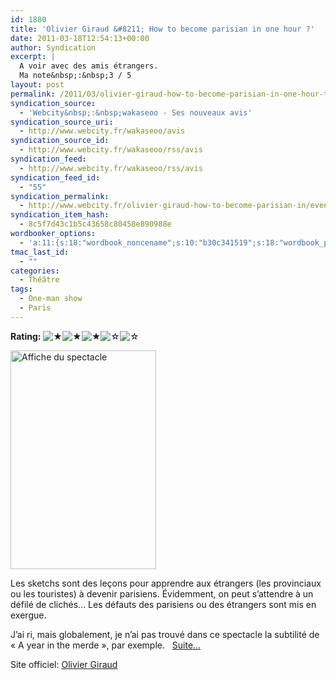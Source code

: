 ```yaml
---
id: 1880
title: 'Olivier Giraud &#8211; How to become parisian in one hour ?'
date: 2011-03-18T12:54:13+00:00
author: Syndication
excerpt: |
  A voir avec des amis étrangers.
  Ma note&nbsp;:&nbsp;3 / 5
layout: post
permalink: /2011/03/olivier-giraud-how-to-become-parisian-in-one-hour-theatre/
syndication_source:
  - 'Webcity&nbsp;:&nbsp;wakaseoo - Ses nouveaux avis'
syndication_source_uri:
  - http://www.webcity.fr/wakaseoo/avis
syndication_source_id:
  - http://www.webcity.fr/wakaseoo/rss/avis
syndication_feed:
  - http://www.webcity.fr/wakaseoo/rss/avis
syndication_feed_id:
  - "55"
syndication_permalink:
  - http://www.webcity.fr/olivier-giraud-how-to-become-parisian-in/evenement
syndication_item_hash:
  - 8c5f7d43c1b5c43658c80458e890988e
wordbooker_options:
  - 'a:11:{s:18:"wordbook_noncename";s:10:"b30c341519";s:18:"wordbook_page_post";s:4:"-100";s:18:"wordbook_orandpage";s:1:"2";s:23:"wordbook_default_author";s:1:"1";s:23:"wordbook_extract_length";s:3:"256";s:19:"wordbook_actionlink";s:3:"300";s:26:"wordbooker_publish_default";s:2:"on";s:27:"wordbooker_publish_override";s:2:"on";s:20:"wordbook_use_excerpt";s:2:"on";s:18:"wordbook_attribute";s:0:"";s:29:"wordbooker_status_update_text";s:33:"New blog post :  %title% - %link%";}'
tmac_last_id:
  - ""
categories:
  - Théâtre
tags:
  - One-man show
  - Paris
---
```

**Rating:**&nbsp;![&#9733;](http://regis.decamps.info/blog/wp-content/plugins/xavins-review-ratings/default/star.png "3/5")![&#9733;](http://regis.decamps.info/blog/wp-content/plugins/xavins-review-ratings/default/star.png "3/5")![&#9733;](http://regis.decamps.info/blog/wp-content/plugins/xavins-review-ratings/default/star.png "3/5")![&#9734;](http://regis.decamps.info/blog/wp-content/plugins/xavins-review-ratings/default/blank_star.png "3/5")![&#9734;](http://regis.decamps.info/blog/wp-content/plugins/xavins-review-ratings/default/blank_star.png "3/5")&nbsp;

<img src="http://regis.decamps.info/blog/wp-content/uploads/2011/03/olivierflyers-233x350.jpg" alt="Affiche du spectacle" title="How to become parisian in one hour?" width="233" height="350" class="alignleft size-medium wp-image-1882" srcset="http://regis.decamps.info/blog/wp-content/uploads/2011/03/olivierflyers-233x350.jpg 233w, http://regis.decamps.info/blog/wp-content/uploads/2011/03/olivierflyers.jpg 480w" sizes="(max-width: 233px) 100vw, 233px" />

Les sketchs sont des leçons pour apprendre aux étrangers (les provinciaux ou les touristes) à devenir parisiens. Évidemment, on peut s&rsquo;attendre à un défilé de clichés&#8230; Les défauts des parisiens ou des étrangers sont mis en exergue.
  
J&rsquo;ai ri, mais globalement, je n&rsquo;ai pas trouvé dans ce spectacle la subtilité de « A year in the merde », par exemple. &nbsp; [Suite&#8230;](http://www.webcity.fr/wakaseoo/120477-e/avis)

Site officiel: [Olivier Giraud](http://www.oliviergiraud.com/)